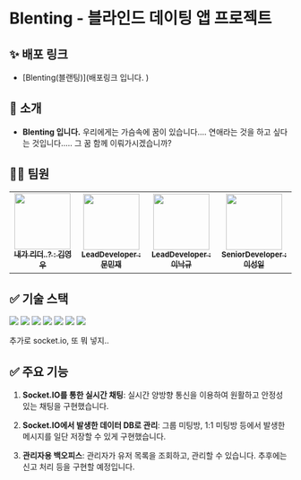# Blenting - 블라인드 데이팅 앱 프로젝트

## ✨ 배포 링크

- [Blenting(블랜팅)](배포링크 입니다. )

## 👋 소개

- **Blenting 입니다.** 우리에게는 가슴속에 꿈이 있습니다.... 연애라는 것을 하고 싶다는 것입니다..... 그 꿈 함께 이뤄가시겠습니까?

## 👩‍💻 팀원

<table>
  <tbody>
    <tr>
      <td align="center"><a href="https://github.com/YoungOops"><img src="https://avatars.githubusercontent.com/u/143402260?v=4" width="100px;" alt=""/><br /><sub><b> 내가 리더..? : 김영우 </b></sub></a><br /></td>
      <td align="center"><a href="https://github.com/MinJae-Mun"><img src="https://avatars.githubusercontent.com/u/80499417?v=4" width="100px;" alt=""/><br /><sub><b> LeadDeveloper : 문민재 </b></sub></a><br /></td>
      <td align="center"><a href="https://github.com/LeeNakKyu"><img src="https://avatars.githubusercontent.com/u/73208951?v=4" width="100px;" alt=""/><br /><sub><b> LeadDeveloper : 이낙규 </b></sub></a><br /></td>
      <td align="center"><a href="https://github.com/modolee"><img src="https://avatars.githubusercontent.com/u/34900418?v=4" width="100px;" alt=""/><br /><sub><b> SeniorDeveloper : 이성일 </b></sub></a><br /></td>
    </tr>
  </tbody>
</table>

## ✅ 기술 스택

<img  src="https://img.shields.io/badge/node.js-339933?style=for-the-badge&logo=Node.js&logoColor=white">

<img  src="https://img.shields.io/badge/express-000000?style=for-the-badge&logo=express&logoColor=white">

<img  src="https://img.shields.io/badge/git-F05032?style=for-the-badge&logo=git&logoColor=white">

<img  src="https://img.shields.io/badge/github-181717?style=for-the-badge&logo=github&logoColor=white">

<img  src="https://img.shields.io/badge/amazonrds-527FFF?style=for-the-badge&logo=amazonrds&logoColor=white">

<img  src="https://img.shields.io/badge/mysql-4479A1?style=for-the-badge&logo=mysql&logoColor=white">

<img  src="https://img.shields.io/badge/prisma-2D3748?style=for-the-badge&logo=prisma&logoColor=white">

추가로 socket.io, 또 뭐 넣지..

## ✅ 주요 기능

1. **Socket.IO를 통한 실시간 채팅**: 실시간 양방향 통신을 이용하여 원활하고 안정성 있는 채팅을 구현했습니다.

2. **Socket.IO에서 발생한 데이터 DB로 관리**: 그룹 미팅방, 1:1 미팅방 등에서 발생한 메시지를 일단 저장할 수 있게 구현했습니다.

3. **관리자용 백오피스**: 관리자가 유저 목록을 조회하고, 관리할 수 있습니다. 추후에는 신고 처리 등을 구현할 예정입니다.
